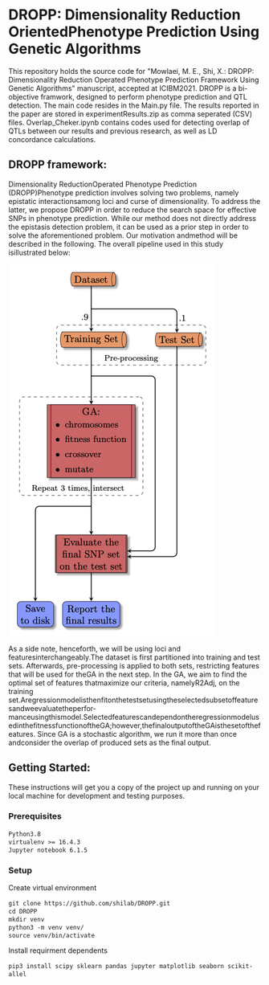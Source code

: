 # DROPP: Dimensionality Reduction OrientedPhenotype Prediction Using Genetic Algorithms

This repository holds the source code for "Mowlaei, M. E., Shi, X.: DROPP: Dimensionality Reduction Operated Phenotype Prediction Framework Using Genetic Algorithms" manuscript, accepted at ICIBM2021. DROPP is a bi-objective framwork, designed to perform phenotype prediction and QTL detection. The main code resides in the Main.py file. The results reported in the paper are stored in experimentResults.zip as comma seperated (CSV) files. Overlap_Cheker.ipynb contains codes used for detecting overlap of QTLs between our results and previous research, as well as LD concordance calculations.

## DROPP framework:
Dimensionality ReductionOperated Phenotype Prediction (DROPP)Phenotype prediction involves solving two problems, namely epistatic interactionsamong loci and curse of dimensionality. To address the latter, we propose DROPP in order to reduce the search space for effective SNPs in phenotype prediction. While our method does not directly address the epistasis detection problem, it can be used as a prior step in order to solve the aforementioned problem. Our motivation andmethod will be described in the following. The overall pipeline used in this study isillustrated below:

![Overal Pipeline](https://github.com/shilab/DROPP/blob/3fdca0252e373ffe5194a2aa9bb0a07762a3f80e/assets/Figure%203.png)

As a side note, henceforth, we will be using loci and featuresinterchangeably.The  dataset  is  first  partitioned  into  training  and  test  sets.  Afterwards,  pre-processing  is  applied  to  both  sets,  restricting  features  that  will  be  used  for  theGA in the next step. In the GA, we aim to find the optimal set of features thatmaximize our criteria, namelyR2Adj, on the training set.Aregressionmodelisthenfitonthetestsetusingtheselectedsubsetoffeaturesandweevaluatetheperfor-manceusingthismodel.SelectedfeaturescandependontheregressionmodelusedinthefitnessfunctionoftheGA;however,thefinaloutputoftheGAisthesetofthefeatures. Since GA is a stochastic algorithm, we run it more than once andconsider the overlap of produced sets as the final output.
## Getting Started:

These instructions will get you a copy of the project up and running on your local machine for development and testing purposes. 

### Prerequisites
```
Python3.8 
virtualenv >= 16.4.3
Jupyter notebook 6.1.5
```
### Setup

Create virtual environment

```
git clone https://github.com/shilab/DROPP.git
cd DROPP
mkdir venv
python3 -m venv venv/
source venv/bin/activate
```
Install requirment dependents
```
pip3 install scipy sklearn pandas jupyter matplotlib seaborn scikit-allel
```
